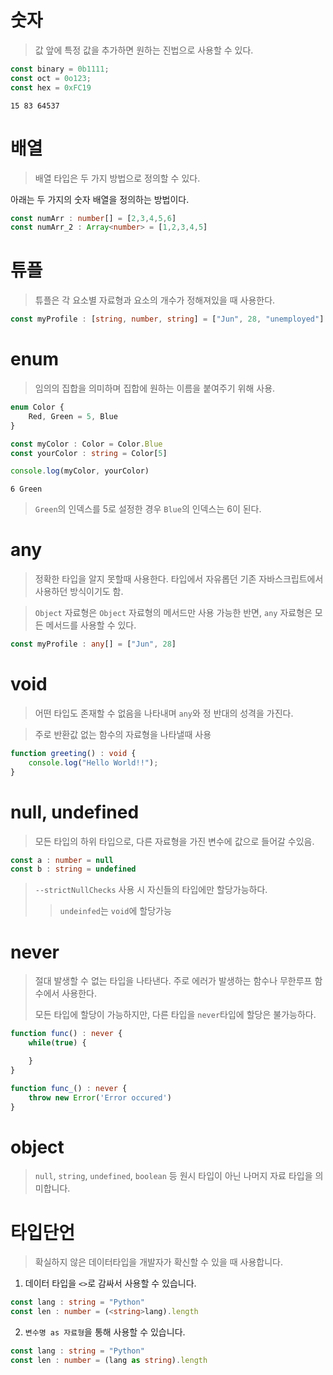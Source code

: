 # 숫자
> 값 앞에 특정 값을 추가하면 원하는 진법으로 사용할 수 있다.
```ts
const binary = 0b1111;
const oct = 0o123;
const hex = 0xFC19
```
```
15 83 64537
```
# 배열
> 배열 타입은 두 가지 방법으로 정의할 수 있다.

아래는 두 가지의 숫자 배열을 정의하는 방법이다.
```ts
const numArr : number[] = [2,3,4,5,6]
const numArr_2 : Array<number> = [1,2,3,4,5]
```

# 튜플
> 튜플은 각 요소별 자료형과 요소의 개수가 정해져있을 때 사용한다.
```ts
const myProfile : [string, number, string] = ["Jun", 28, "unemployed"]
```

# enum
> 임의의 집합을 의미하며 집합에 원하는 이름을 붙여주기 위해 사용.
```ts
enum Color {
    Red, Green = 5, Blue
}

const myColor : Color = Color.Blue
const yourColor : string = Color[5]

console.log(myColor, yourColor)
```
```
6 Green
```
> `Green`의 인덱스를 5로 설정한 경우 `Blue`의 인덱스는 6이 된다.
# any
> 정확한 타입을 알지 못할때 사용한다. 타입에서 자유롭던 기존 자바스크립트에서 사용하던 방식이기도 함.

> `Object` 자료형은 `Object` 자료형의 메서드만 사용 가능한 반면, `any` 자료형은 모든 메서드를 사용할 수 있다.
```ts
const myProfile : any[] = ["Jun", 28]
```

# void
> 어떤 타입도 존재할 수 없음을 나타내며 `any`와 정 반대의 성격을 가진다.

> 주로 반환값 없는 함수의 자료형을 나타낼때 사용
```ts
function greeting() : void {
    console.log("Hello World!!");
}
```
# null, undefined
> 모든 타입의 하위 타입으로, 다른 자료형을 가진 변수에 값으로 들어갈 수있음.
```ts
const a : number = null
const b : string = undefined
```
> `--strictNullChecks` 사용 시 자신들의 타입에만 할당가능하다. 
> >`undeinfed`는 `void`에 할당가능

# never
> 절대 발생할 수 없는 타입을 나타낸다. 주로 에러가 발생하는 함수나 무한루프 함수에서 사용한다.
> 
> 모든 타입에 할당이 가능하지만, 다른 타입을 `never`타입에 할당은 불가능하다.
```ts
function func() : never {
    while(true) {

    }
}
```
```ts
function func_() : never {
    throw new Error('Error occured')
}
```
# object 
> `null`, `string`, `undefined`, `boolean` 등 원시 타입이 아닌 나머지 자료 타입을 의미합니다.

# 타입단언
> 확실하지 않은 데이터타입을 개발자가 확신할 수 있을 때 사용합니다.
1. 데이터 타입을 `<>`로 감싸서 사용할 수 있습니다.
```ts
const lang : string = "Python"
const len : number = (<string>lang).length
```
2. `변수명 as 자료형`을 통해 사용할 수 있습니다.
```ts
const lang : string = "Python"
const len : number = (lang as string).length
```